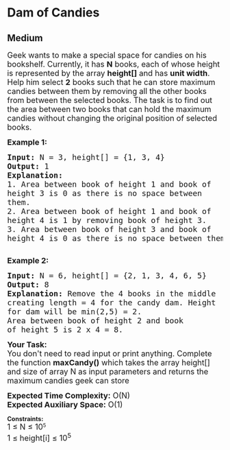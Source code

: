 # Dam of Candies
## Medium 
<div class="problem-statement">
                <p></p><p><span style="font-size:18px">Geek wants to make a special space for candies on his bookshelf. Currently, it has <strong>N</strong> books, each of whose height is represented by the array&nbsp;<strong>height[]</strong>&nbsp;and has&nbsp;<strong>unit width</strong>.<br>
Help him select <strong>2</strong> books such that he can store maximum candies between them by removing all the other books from between the selected books. The task is to find out the area between two&nbsp;books that can hold the maximum candies without changing the original position of selected books.&nbsp;</span></p>

<p><span style="font-size:18px"><strong>Example 1:</strong></span></p>

<pre><span style="font-size:18px"><strong>Input: </strong>N = 3, height[] = {1, 3, 4}</span>
<span style="font-size:18px"><strong>Output:</strong> 1</span>
<span style="font-size:18px"><strong>Explanation:</strong>
1. Area between book of height 1 and book of 
height 3 is 0 as there is no space between 
them.
2. Area between book of height 1 and book of 
height 4 is 1 by removing book of height 3.
3. Area between book of height 3 and book of 
height 4 is 0 as there is no space between them.</span></pre>

<p><br>
<span style="font-size:18px"><strong>Example 2:</strong></span></p>

<pre><span style="font-size:18px"><strong>Input: </strong>N = 6, height[] = {2, 1, 3, 4, 6, 5}</span>
<span style="font-size:18px"><strong>Output:</strong> 8</span>
<span style="font-size:18px"><strong>Explanation:</strong> Remove the 4 books in the middle 
creating length = 4 for the candy dam. Height 
for dam will be min(2,5) = 2. 
Area between book of height 2 and book 
of height 5 is 2 x 4 = 8.
</span></pre>

<p><span style="font-size:18px"><strong>Your Task: </strong>&nbsp;<br>
You don't need to read input or print anything. Complete the function <strong>maxCandy()</strong> which takes the array height[] and size of array N as input parameters and returns the maximum candies geek can store</span></p>

<p><span style="font-size:18px"><strong>Expected Time Complexity:</strong> O(N)<br>
<strong>Expected Auxiliary Space:</strong> O(1)</span></p>

<p><strong>Constraints:</strong><br>
<span style="font-size:18px">1 ≤ N ≤ 10</span><sup>5</sup><br>
<span style="font-size:18px">1 ≤ height[i]&nbsp;≤ 10<sup>5</sup></span></p>
 <p></p>
            </div>
